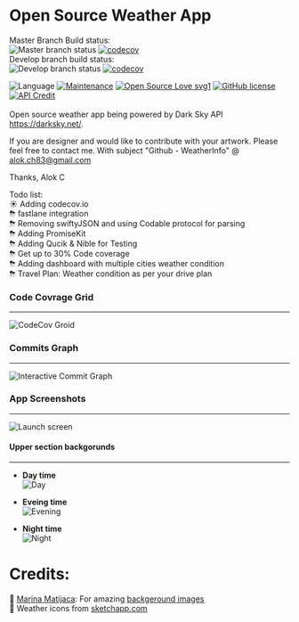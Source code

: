 # Open Source Weather App

Master Branch Build status:<br>
![Master branch status](https://travis-ci.org/alokc83/WeatherInfo.svg?branch=master)
[![codecov](https://codecov.io/gh/alokc83/WeatherInfo/branch/master/graph/badge.svg)](https://codecov.io/gh/alokc83/WeatherInfo)
<br>
Develop branch build status:<br>
![Develop branch status](https://travis-ci.org/alokc83/WeatherInfo.svg?branch=develop)
[![codecov](https://codecov.io/gh/alokc83/WeatherInfo/branch/develop/graph/badge.svg)](https://codecov.io/gh/alokc83/WeatherInfo)

![Language](https://img.shields.io/badge/Language-Swift%204-orange.svg)
[![Maintenance](https://img.shields.io/badge/Maintained%3F-yes-green.svg)](https://github.com/alokc83/WeatherInfo/graphs/commit-activity)
[![Open Source Love svg1](https://badges.frapsoft.com/os/v1/open-source.svg?v=103)](https://github.com/ellerbrock/open-source-badges/)
[![GitHub license](https://img.shields.io/github/license/alokc83/WeatherInfo.svg)](https://github.com/alokc83/WeatherInfo/blob/master/LICENSE)
[![API Credit](https://img.shields.io/badge/Powered%20by-Dark%20Sky%20API-blue.svg)](https://img.shields.io/badge/Powered%20by-Dark%20Sky%20API-blue.svg)
<br><br>
Open source weather app being powered by Dark Sky API <https://darksky.net/>. 

If you are designer and would like to contribute with your artwork. Please feel free to contact me. 
With subject "Github - WeatherInfo" @ alok.ch83@gmail.com

Thanks,
Alok C

Todo list: <br>
☀️ Adding codecov.io   <br>
⛈ fastlane integration <br>
⛈ Removing swiftyJSON and using Codable protocol for parsing <br>
⛈ Adding PromiseKit <br>
⛈ Adding Qucik & Nible for Testing<br>
⛈ Get up to 30% Code coverage <br>
⛈ Adding dashboard with multiple cities weather condition <br>
⛈ Travel Plan: Weather condition as per your drive plan <br>

### Code Covrage Grid
---------------------------
![CodeCov Groid](https://codecov.io/gh/alokc83/WeatherInfo/branch/more-travis-codecov-configuration/graphs/tree.svg)

### Commits Graph
---------------------------
![Interactive Commit Graph](https://codecov.io/gh/alokc83/WeatherInfo/branch/master/graphs/commits.svg)


### App Screenshots
---------------------------
![Launch screen](https://github.com/alokc83/WeatherInfo/blob/master/AppScreenshots/LaunchScreen.png?raw=true|width=200)

#### Upper section backgorunds
------------------------------------
* **Day time** <br>
![Day](https://github.com/alokc83/WeatherInfo/blob/master/AppScreenshots/Sun-Day.png?raw=true)

* **Eveing time** <br>
![Evening](https://github.com/alokc83/WeatherInfo/blob/master/AppScreenshots/Blood-evening.png?raw=true)

* **Night time** <br>
![Night](https://github.com/alokc83/WeatherInfo/blob/master/AppScreenshots/Moon-night.png?raw=true)


# Credits:
🏀 [Marina Matijaca](https://dribbble.com/Marina_Matijaca): For amazing [backgeround images](https://dribbble.com/shots/2227157-Free-iPhone-Backgrounds)
<br>
💎 Weather icons from [sketchapp.com](https://www.sketchappsources.com/free-source/1842-extensive-weather-icons-pack-sketch-freebie-reosource.html)
<br><br>

<!--
[![GitHub forks](https://img.shields.io/github/forks/alokc83/WeatherInfo.svg?style=social&label=Fork&maxAge=2592000)](https://GitHub.com/alokc83/WeatherInfo/network/)
[![GitHub stars](https://img.shields.io/github/stars/alokc83/WeatherInfo.svg?style=social&label=Star&maxAge=2592000)](https://GitHub.com/alokc83/WeatherInfo/stargazers/)
[![GitHub watchers](https://img.shields.io/github/watchers/alokc83/WeatherInfo.svg?style=social&label=Watch&maxAge=2592000)](https://GitHub.com/alokc83/WeatherInfo/watchers/)

[![GitHub issues](https://img.shields.io/github/issues/alokc83/WeatherInfo.svg)](https://GitHub.com/alokc83/WeatherInfo/issues/)
[![GitHub issues-closed](https://img.shields.io/github/issues-closed/alokc83/WeatherInfo.svg)](https://GitHub.com/alokc83/WeatherInfo/issues?q=is%3Aissue+is%3Aclosed)
[![GitHub pull-requests](https://img.shields.io/github/issues-pr/alokc83/WeatherInfo.svg)](https://GitHub.com/alokc83/WeatherInfo/pull/)
[![GitHub pull-requests closed](https://img.shields.io/github/issues-pr-closed/alokc83/WeatherInfo.svg)](https://GitHub.com/alokc83/WeatherInfo/pull/) 
-->